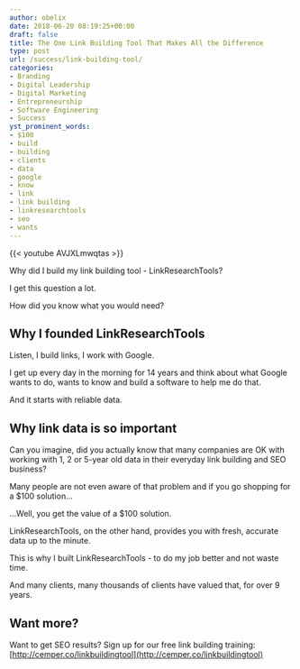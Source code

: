 ```yaml
---
author: obelix
date: 2018-06-20 08:19:25+00:00
draft: false
title: The One Link Building Tool That Makes All the Difference
type: post
url: /success/link-building-tool/
categories:
- Branding
- Digital Leadership
- Digital Marketing
- Entrepreneurship
- Software Engineering
- Success
yst_prominent_words:
- $100
- build
- building
- clients
- data
- google
- know
- link
- link building
- linkresearchtools
- seo
- wants
---
```


{{< youtube AVJXLmwqtas >}}

Why did I build my link building tool - LinkResearchTools?

I get this question a lot.

How did you know what you would need?


## Why I founded LinkResearchTools


Listen, I build links, I work with Google.

I get up every day in the morning for 14 years and think about what Google wants to do, wants to know and build a software to help me do that.

And it starts with reliable data.


## Why link data is so important


Can you imagine, did you actually know that many companies are OK with working with 1, 2 or 5-year old data in their everyday link building and SEO business?

Many people are not even aware of that problem and if you go shopping for a $100 solution…

...Well, you get the value of a $100 solution.

LinkResearchTools, on the other hand, provides you with fresh, accurate data up to the minute.

This is why I built LinkResearchTools - to do my job better and not waste time.

And many clients, many thousands of clients have valued that, for over 9 years.


## Want more?


Want to get SEO results? Sign up for our free link building training: [http://cemper.co/linkbuildingtool](http://cemper.co/linkbuildingtool)
